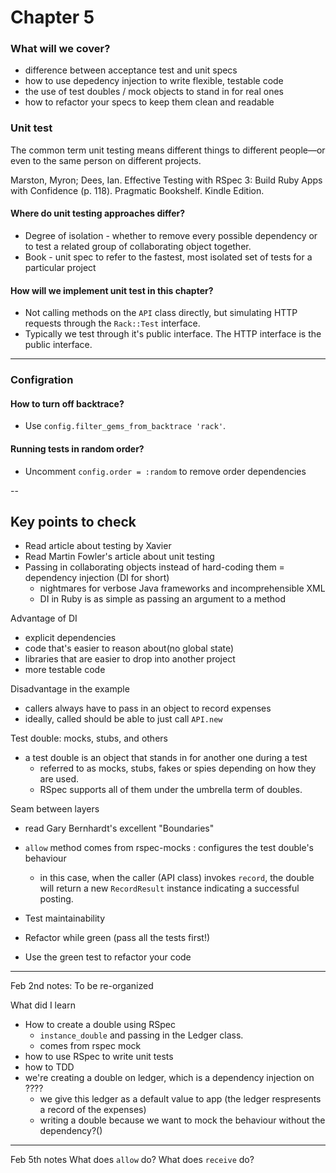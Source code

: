 # Chapter 5

### What will we cover? 
- difference between acceptance test and unit specs
- how to use depedency injection to write flexible, testable code
- the use of test doubles / mock objects to stand in for real ones
- how to refactor your specs to keep them clean and readable

### Unit test

The common term unit testing means different things to different people—or even to the same person on different projects.

Marston, Myron; Dees, Ian. Effective Testing with RSpec 3: Build Ruby Apps with Confidence (p. 118). Pragmatic Bookshelf. Kindle Edition. 

#### Where do unit testing approaches differ? 
- Degree of isolation - whether to remove every possible dependency or to test a related group of collaborating object together. 
- Book - unit spec to refer to the fastest, most isolated set of tests for a particular project

#### How will we implement unit test in this chapter? 
- Not calling methods on the `API` class directly, but simulating HTTP requests through the `Rack::Test` interface. 
- Typically we test through it's public interface. The HTTP interface is the public interface.

---
### Configration

#### How to turn off backtrace? 
- Use `config.filter_gems_from_backtrace 'rack'`. 

#### Running tests in random order? 
- Uncomment `config.order = :random` to remove order dependencies

-- 

## Key points to check
- Read article about testing by Xavier
- Read Martin Fowler's article about unit testing
- Passing in collaborating objects instead of hard-coding them = dependency injection (DI for short)
  - nightmares for verbose Java frameworks and incomprehensible XML
  - DI in Ruby is as simple as passing an argument to a method

Advantage of DI
- explicit dependencies 
- code that's easier to reason about(no global state)
- libraries that are easier to drop into another project
- more testable code

Disadvantage in the example
- callers always have to pass in an object to record expenses 
- ideally, called should be able to just call `API.new`

Test double: mocks, stubs, and others
- a test double is an object that stands in for another one during a test
  - referred to as mocks, stubs, fakes or spies depending on how they are used.
  - RSpec supports all of them under the umbrella term of doubles.

Seam between layers
- read Gary Bernhardt's excellent "Boundaries"

- `allow` method comes from rspec-mocks : configures the test double's behaviour
  - in this case, when the caller (API class) invokes `record`, the double will return a new `RecordResult` instance indicating a successful posting.

- Test maintainability

- Refactor while green (pass all the tests first!) 
- Use the green test to refactor your code

---
Feb 2nd notes: To be re-organized

What did I learn
- How to create a double using RSpec 
  - `instance_double` and passing in the Ledger class. 
  - comes from rspec mock
- how to use RSpec to write unit tests
- how to TDD
- we're creating a double on ledger, which is a dependency injection on ???? 
  - we give this ledger as a default value to app (the ledger respresents a record of the expenses)
  - writing a double because we want to mock the behaviour without the dependency?()

---
Feb 5th notes
What does `allow` do? 
What does `receive` do? 

